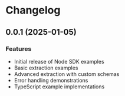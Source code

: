 # Changelog

## 0.0.1 (2025-01-05)

### Features

* Initial release of Node SDK examples
* Basic extraction examples
* Advanced extraction with custom schemas
* Error handling demonstrations
* TypeScript example implementations